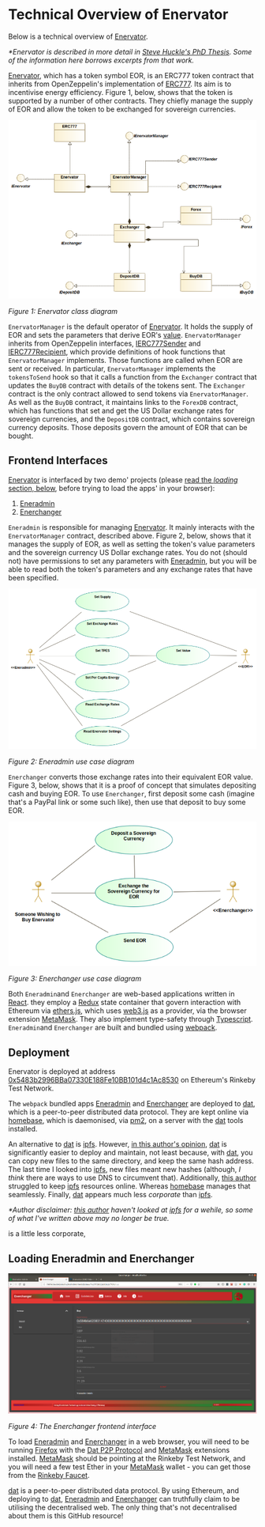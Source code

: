 # Technical Overview of Enervator

Below is a technical overview of [Enervator](https://github.com/glowkeeper/Enervator).

_*Enervator is described in more detail in [Steve Huckle's PhD Thesis](https://glowkeeper.github.io/PhDWorks/). Some of the information here borrows excerpts from that work._

[Enervator](https://github.com/glowkeeper/Enervator), which has a token symbol EOR, is an ERC777 token contract that inherits from OpenZeppelin's implementation of [ERC777](https://github.com/OpenZeppelin/openzeppelin-contracts/blob/master/contracts/token/ERC777/ERC777.sol). Its aim is to incentivise energy efficiency. Figure 1, below, shows that the token is supported by a number of other contracts. They chiefly manage the supply of EOR and allow the token to be exchanged for sovereign currencies.

![](./images/enervatorWholeClassDiagram.png)

_Figure 1: Enervator class diagram_

`EnervatorManager` is the default operator of [Enervator](https://github.com/glowkeeper/Enervator). It holds the supply of EOR and sets the parameters that derive EOR's [value](./value.md). `EnervatorManager` inherits from OpenZeppelin interfaces, [IERC777Sender](https://github.com/OpenZeppelin/openzeppelin-contracts/blob/master/contracts/token/ERC777/IERC777Sender.sol) and [IERC777Recipient](https://github.com/OpenZeppelin/openzeppelin-contracts/blob/master/contracts/token/ERC777/IERC777Recipient.sol), which provide definitions of hook functions that `EnervatorManager` implements. Those functions are called when EOR are sent or received. In particular, `EnervatorManager` implements the `tokensToSend` hook so that it calls a function from the `Exchanger` contract that updates the `BuyDB` contract with details of the tokens sent. The `Exchanger` contract is the only contract allowed to send tokens via `EnervatorManager`. As well as the `BuyDB` contract, it maintains links to the `ForexDB` contract, which has functions that set and get the US Dollar exchange rates for sovereign currencies, and the `DepositDB` contract, which contains sovereign currency deposits. Those deposits govern the amount of EOR that can be bought.

## Frontend Interfaces

[Enervator](https://github.com/glowkeeper/Enervator) is interfaced by two demo' projects (please [read the _loading_ section, below](#loading), before trying to load the apps' in your browser):

1. [Eneradmin](http://bcd1e0c422401c3591fb3a347aaa0d73b7faff797a21b15edabf0ca214157ccb)
2. [Enerchanger](http://795f83fa1356cd7d00e5cfe8f1a93f32c55127684c6fc4cb8ff89a32e000016b)

`Eneradmin` is responsible for managing [Enervator](https://github.com/glowkeeper/Enervator). It mainly interacts with the `EnervatorManager` contract, described above. Figure 2, below, shows that it manages the supply of EOR, as well as setting the token's value parameters and the sovereign currency US Dollar exchange rates. You do not (should not) have permissions to set any parameters with [Eneradmin](http://bcd1e0c422401c3591fb3a347aaa0d73b7faff797a21b15edabf0ca214157ccb), but you will be able to read both the token's parameters and any exchange rates that have been specified.

![](./images/eneradminUseCaseDiagram.png)

_Figure 2: Eneradmin use case diagram_

`Enerchanger` converts those exchange rates into their equivalent EOR value. Figure 3, below, shows that it is a proof of concept that simulates depositing cash and buying EOR. To use `Enerchanger`, first deposit some cash (imagine that's a PayPal link or some such like), then use that deposit to buy some EOR.

![](./images/enerchangerUseCaseDiagram.png)

_Figure 3: Enerchanger use case diagram_

Both `Eneradmin`and `Enerchanger` are web-based applications written in [React](https://reactjs.org/). they employ a [Redux](https://redux.js.org/) state container that govern interaction with Ethereum via [ethers.js](https://github.com/ethers-io/ethers.js/), which uses [web3.js](https://github.com/ethereum/web3.js/) as a provider, via the browser extension [MetaMask](https://reactjs.org/). They also implement type-safety through [Typescript](https://www.typescriptlang.org/). `Eneradmin`and `Enerchanger` are built and bundled using [webpack](https://webpack.js.org/).

## Deployment

Enervator is deployed at address [0x5483b2996BBa07330E188Fe10BB101d4c1Ac8530](https://rinkeby.etherscan.io/token/0x5483b2996bba07330e188fe10bb101d4c1ac8530) on Ethereum's Rinkeby Test Network.

The `webpack` bundled apps </a>[Eneradmin](http://bcd1e0c422401c3591fb3a347aaa0d73b7faff797a21b15edabf0ca214157ccb) and [Enerchanger](http://795f83fa1356cd7d00e5cfe8f1a93f32c55127684c6fc4cb8ff89a32e000016b) are deployed to [dat](https://dat.foundation/), which is a peer-to-peer distributed data protocol. They are kept online via [homebase](https://github.com/beakerbrowser/homebase), which is daemonised, via [pm2](https://www.npmjs.com/package/pm2), on a server with the [dat](https://github.com/datproject/dat) tools installed.

An alternative to [dat](https://dat.foundation/) is [ipfs](https://ipfs.io/). However, [in this author's opinion](https://glowkeeper.github.io/), [dat](https://dat.foundation/) is significantly easier to deploy and maintain, not least because, with [dat](https://dat.foundation/), you can copy new files to the same directory, and keep the same hash address. The last time I looked into [ipfs](https://ipfs.io/), new files meant new hashes (although, _I think_ there are ways to use DNS to circumvent that). Additionally, [this author](https://glowkeeper.github.io/) struggled to keep [ipfs](https://ipfs.io/) resources online. Whereas [homebase](https://github.com/beakerbrowser/homebase) manages that seamlessly. Finally, [dat](https://dat.foundation/) appears much less _corporate_ than [ipfs](https://ipfs.io/).

_*Author disclaimer: [this author](https://glowkeeper.github.io/) haven't looked at [ipfs](https://ipfs.io/) for a wehile, so some of what I've written above may no longer be true._

is a little less corporate,

## Loading Eneradmin and Enerchanger

![](/images/enerchanger.png)

_Figure 4: The Enerchanger frontend interface_

<a name='#loading'>To load </a>[Eneradmin](http://bcd1e0c422401c3591fb3a347aaa0d73b7faff797a21b15edabf0ca214157ccb) and [Enerchanger](http://795f83fa1356cd7d00e5cfe8f1a93f32c55127684c6fc4cb8ff89a32e000016b) in a web browser, you will need to be running [Firefox](https://www.mozilla.org/) with the [Dat P2P Protocol](https://addons.mozilla.org/en-GB/firefox/addon/dat-p2p-protocol/) and [MetaMask](https://metamask.io/) extensions installed. [MetaMask](https://metamask.io/) should be pointing at the Rinkeby Test Network, and you will need a few test Ether in your [MetaMask](https://metamask.io/) wallet - you can get those from the [Rinkeby Faucet](https://faucet.rinkeby.io/).

[dat](https://dat.foundation/) is a peer-to-peer distributed data protocol. By using Ethereum, and deploying to [dat](https://dat.foundation/), [Eneradmin](http://bcd1e0c422401c3591fb3a347aaa0d73b7faff797a21b15edabf0ca214157ccb) and [Enerchanger](http://795f83fa1356cd7d00e5cfe8f1a93f32c55127684c6fc4cb8ff89a32e000016b) can truthfully claim to be utilising the decentralised web. The only thing that's not decentralised about them is this GitHub resource!
